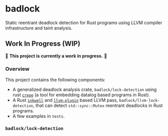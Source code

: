 # badlock
Static reentrant deadlock detection for Rust programs using LLVM compiler infrastructure and taint analysis. 

## Work In Progress (WIP)

🚧 **This project is currently a work in progress.** 🚧

### Overview
This project contains the following components:
- A generalized deadlock analysis crate, `badlock/lock-detection` using rust [`crepe`](https://github.com/ekzhang/crepe) (a tool for embedding datalog based programs in Rust).
- A Rust [`inkwell`](https://github.com/TheDan64/inkwell) and [`llvm-plugin`](https://github.com/jamesmth/llvm-plugin-rs) based LLVM pass, `badlock/llvm-lock-detection`, that can detect `std::sync::Mutex` reentrant deadlocks in Rust programs.
- A few examples in `tests`.

### `badlock/lock-detection`